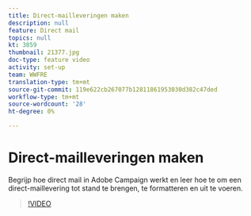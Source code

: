 ```yaml
---
title: Direct-mailleveringen maken
description: null
feature: Direct mail
topics: null
kt: 3859
thumbnail: 21377.jpg
doc-type: feature video
activity: set-up
team: WWFRE
translation-type: tm+mt
source-git-commit: 119e622cb267077b12811861953030d382c47ded
workflow-type: tm+mt
source-wordcount: '28'
ht-degree: 0%

---
```



# Direct-mailleveringen maken

Begrijp hoe direct mail in Adobe Campaign werkt en leer hoe te om een direct-maillevering tot stand te brengen, te formatteren en uit te voeren.

>[!VIDEO](https://video.tv.adobe.com/v/21377?quality=12)
